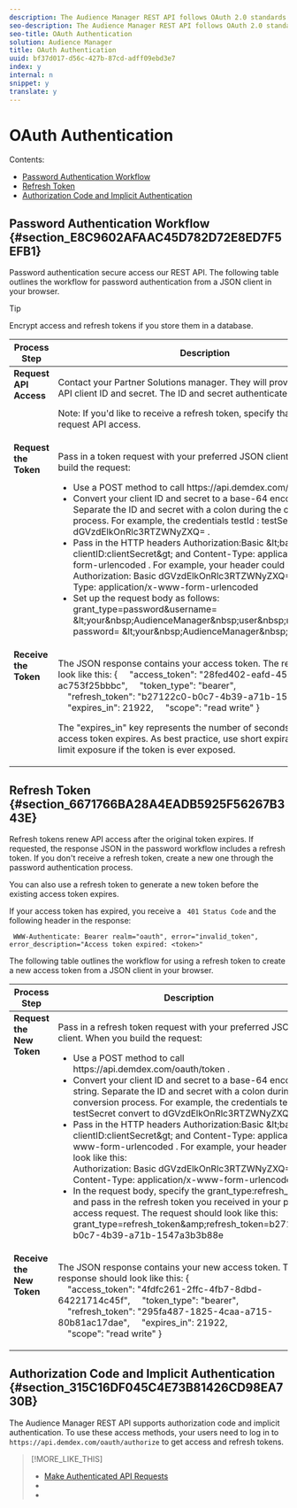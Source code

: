 ```yaml
---
description: The Audience Manager REST API follows OAuth 2.0 standards for token authentication and renewal.
seo-description: The Audience Manager REST API follows OAuth 2.0 standards for token authentication and renewal.
seo-title: OAuth Authentication
solution: Audience Manager
title: OAuth Authentication
uuid: bf37d017-d56c-427b-87cd-adff09ebd3e7
index: y
internal: n
snippet: y
translate: y
---
```


# OAuth Authentication

Contents: 


<ul class="simplelist"> 
 <li> <a href="../../../c_api/c_rest_api_main/c_rest_api_overview/oauth-authentication.md#section_E8C9602AFAAC45D782D72E8ED7F5EFB1" format="dita" scope="local"> Password Authentication Workflow </a> </li> 
 <li> <a href="../../../c_api/c_rest_api_main/c_rest_api_overview/oauth-authentication.md#section_6671766BA28A4EADB5925F56267B343E" format="dita" scope="local"> Refresh Token </a> </li> 
 <li> <a href="../../../c_api/c_rest_api_main/c_rest_api_overview/oauth-authentication.md#section_315C16DF045C4E73B81426CD98EA730B" format="dita" scope="local"> Authorization Code and Implicit Authentication </a> </li> 
</ul>



## Password Authentication Workflow {#section_E8C9602AFAAC45D782D72E8ED7F5EFB1}

Password authentication secure access our REST API. The following table outlines the workflow for password authentication from a JSON client in your browser. 


>[!TIP]
>
>Encrypt access and refresh tokens if you store them in a database.





<table id="table_BC7346F48EA74541A43A8157A7EC7346"> 
 <thead> 
  <tr> 
   <th colname="col1" class="entry"> Process Step </th> 
   <th colname="col2" class="entry"> Description </th> 
  </tr> 
 </thead>
 <tbody> 
  <tr valign="top"> 
   <td colname="col1"> <b>Request API Access</b> </td> 
   <td colname="col2"> <p>Contact your Partner Solutions manager. They will provide you with an API client ID and secret. The ID and secret authenticate you to the API. <p>Note:  If you'd like to receive a refresh token, specify that when you request API access. </p></p> </td> 
  </tr> 
  <tr valign="top"> 
   <td colname="col1"> <b>Request the Token</b> </td> 
   <td colname="col2"> <p>Pass in a token request with your preferred JSON client. When you build the request: 
     <ul id="ul_D34AF5AAF8C94148823A33EE1340CECC"> 
      <li id="li_DC7A0B98B1824BF996CD85B822F9B6A6">Use a <span class="codeph"> POST </span> method to call <span class="codeph"> https://api.demdex.com/oauth/token </span>. </li> 
      <li id="li_07DBC364F32748D4A8471A849C321A0A">Convert your client ID and secret to a base-64 encoded string. Separate the ID and secret with a colon during the conversion process. For example, the credentials <span class="codeph"> testId </span>: <span class="codeph"> testSecret </span> convert to <span class="codeph"> dGVzdElkOnRlc3RTZWNyZXQ= </span>. </li> 
      <li id="li_F525D6C394D74246AF68C9F5496174D1">Pass in the HTTP headers <span class="codeph"> Authorization:Basic <span class="varname"> &amp;lt;base-64 clientID:clientSecret&amp;gt; </span> </span> and <span class="codeph"> Content-Type: application/x-www-form-urlencoded </span>. For example, your header could look like this: 
       <codeblock>
         Authorization:&nbsp;Basic&nbsp;dGVzdElkOnRlc3RTZWNyZXQ= 
        Content-Type:&nbsp;application/x-www-form-urlencoded 
       </codeblock></li> 
      <li id="li_3A638183F3C343759642EB405E5AEF1B">Set up the request body as follows: 
       <codeblock>
         grant_type=password&amp;username= 
        <span class="varname"> &amp;lt;your&amp;nbsp;AudienceManager&amp;nbsp;user&amp;nbsp;name&amp;gt;&amp;amp; </span> 
        password= 
        <span class="varname"> &amp;lt;your&amp;nbsp;AudienceManager&amp;nbsp;password&amp;gt; </span> 
       </codeblock></li> 
     </ul></p> </td> 
  </tr> 
  <tr valign="top"> 
   <td colname="col1"> <b>Receive the Token</b> </td> 
   <td colname="col2"> <p>The JSON response contains your access token. The response should look like this: 
     <codeblock>
       { 
      &nbsp;&nbsp;&nbsp;&nbsp;"access_token":&nbsp;"28fed402-eafd-456c-9341-ac753f25bbbc", 
      &nbsp;&nbsp;&nbsp;&nbsp;"token_type":&nbsp;"bearer", 
      &nbsp;&nbsp;&nbsp;&nbsp;"refresh_token":&nbsp;"b27122c0-b0c7-4b39-a71b-1547a3b3b88e", 
      &nbsp;&nbsp;&nbsp;&nbsp;"expires_in":&nbsp;21922, 
      &nbsp;&nbsp;&nbsp;&nbsp;"scope":&nbsp;"read&nbsp;write" 
      } 
     </codeblock></p> <p>The <span class="codeph"> "expires_in" </span> key represents the number of seconds until the access token expires. As best practice, use short expiration times to limit exposure if the token is ever exposed. </p> </td> 
  </tr> 
 </tbody> 
</table>


## Refresh Token {#section_6671766BA28A4EADB5925F56267B343E}

Refresh tokens renew API access after the original token expires. If requested, the response JSON in the password workflow includes a refresh token. If you don't receive a refresh token, create a new one through the password authentication process. 

You can also use a refresh token to generate a new token before the existing access token expires. 

If your access token has expired, you receive a ` 401 Status Code` and the following header in the response: 

` WWW-Authenticate: Bearer realm="oauth", error="invalid_token", error_description="Access token expired: <token>"` 

The following table outlines the workflow for using a refresh token to create a new access token from a JSON client in your browser. 



<table id="table_875413EA6F124BBD831194D785A774DB"> 
 <thead> 
  <tr> 
   <th colname="col1" class="entry"> Process Step </th> 
   <th colname="col2" class="entry"> Description </th> 
  </tr> 
 </thead>
 <tbody> 
  <tr valign="top"> 
   <td colname="col1"> <b>Request the New Token</b> </td> 
   <td colname="col2"> <p>Pass in a refresh token request with your preferred JSON client. When you build the request: 
     <ul id="ul_49608127094F42A69886A66B85F87B0E"> 
      <li id="li_0244743C33DB4BB7A3AB19064C22B44E">Use a <span class="codeph"> POST </span> method to call <span class="codeph"> https://api.demdex.com/oauth/token </span>. </li> 
      <li id="li_88BC61A4393542D3B3B7FB25156B1FB3">Convert your client ID and secret to a base-64 encoded string. Separate the ID and secret with a colon during the conversion process. For example, the credentials <span class="codeph"> testId </span>: <span class="codeph"> testSecret </span> convert to <span class="codeph"> dGVzdElkOnRlc3RTZWNyZXQ= </span>. </li> 
      <li id="li_06CFB45DA2C84859ADE6591218E413F1">Pass in the HTTP headers <span class="codeph"> Authorization:Basic <span class="varname"> &amp;lt;base-64 clientID:clientSecret&amp;gt; </span> </span> and <span class="codeph"> Content-Type: application/x-www-form-urlencoded </span>. For example, your header could look like this: 
       <codeblock>
         Authorization:&nbsp;Basic&nbsp;dGVzdElkOnRlc3RTZWNyZXQ= 
        Content-Type:&nbsp;application/x-www-form-urlencoded 
       </codeblock></li> 
      <li id="li_14595B35956D4876BE8661BB7FFC0839">In the request body, specify the <span class="codeph"> grant_type:refresh_token </span> and pass in the refresh token you received in your previous access request. The request should look like this: 
       <codeblock>
         grant_type=refresh_token&amp;amp;refresh_token=b27122c0-b0c7-4b39-a71b-1547a3b3b88e 
       </codeblock></li> 
     </ul></p> </td> 
  </tr> 
  <tr valign="top"> 
   <td colname="col1"> <b>Receive the New Token</b> </td> 
   <td colname="col2"> <p>The JSON response contains your new access token. The response should look like this: 
     <codeblock>
       { 
      &nbsp;&nbsp;&nbsp;&nbsp;"access_token":&nbsp;"4fdfc261-2ffc-4fb7-8dbd-64221714c45f", 
      &nbsp;&nbsp;&nbsp;&nbsp;"token_type":&nbsp;"bearer", 
      &nbsp;&nbsp;&nbsp;&nbsp;"refresh_token":&nbsp;"295fa487-1825-4caa-a715-80b81ac17dae", 
      &nbsp;&nbsp;&nbsp;&nbsp;"expires_in":&nbsp;21922, 
      &nbsp;&nbsp;&nbsp;&nbsp;"scope":&nbsp;"read&nbsp;write" 
      } 
     </codeblock></p> </td> 
  </tr> 
 </tbody> 
</table>


## Authorization Code and Implicit Authentication {#section_315C16DF045C4E73B81426CD98EA730B}

The Audience Manager REST API supports authorization code and implicit authentication. To use these access methods, your users need to log in to ` https://api.demdex.com/oauth/authorize` to get access and refresh tokens. 
>[!MORE_LIKE_THIS]
>
>* [ Make Authenticated API Requests ](c_oauth_call_methods.md#concept_1A4B53C4554C4B0396499997EECCBDB9)
>* [  ](http://oauth.net/2/)
>* [  ](https://aaronparecki.com/articles/2012/07/29/1/oauth2-simplified#browser-based-apps)
